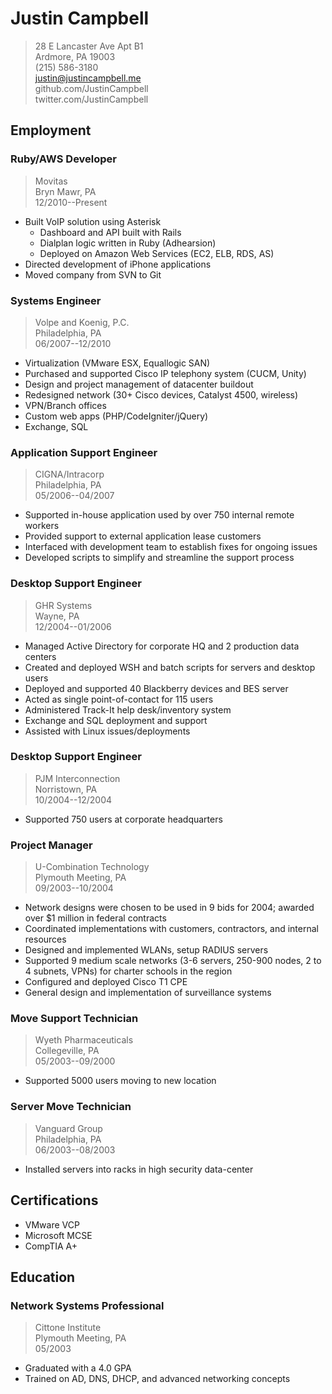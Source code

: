 # Justin Campbell
> 28 E Lancaster Ave Apt B1  
> Ardmore, PA 19003  
> (215) 586-3180  
> justin@justincampbell.me  
> github.com/JustinCampbell  
> twitter.com/JustinCampbell

## Employment

### Ruby/AWS Developer
> Movitas  
> Bryn Mawr, PA  
> 12/2010--Present

* Built VoIP solution using Asterisk
  * Dashboard and API built with Rails
  * Dialplan logic written in Ruby (Adhearsion)
  * Deployed on Amazon Web Services (EC2, ELB, RDS, AS)
* Directed development of iPhone applications
* Moved company from SVN to Git

### Systems Engineer
> Volpe and Koenig, P.C.  
> Philadelphia, PA  
> 06/2007--12/2010

* Virtualization (VMware ESX, Equallogic SAN)
* Purchased and supported Cisco IP telephony system (CUCM, Unity)
* Design and project management of datacenter buildout
* Redesigned network (30+ Cisco devices, Catalyst 4500, wireless)
* VPN/Branch offices
* Custom web apps (PHP/CodeIgniter/jQuery)
* Exchange, SQL

### Application Support Engineer
> CIGNA/Intracorp  
> Philadelphia, PA  
> 05/2006--04/2007

* Supported in-house application used by over 750 internal remote workers
* Provided support to external application lease customers
* Interfaced with development team to establish fixes for ongoing issues
* Developed scripts to simplify and streamline the support process

### Desktop Support Engineer
> GHR Systems  
> Wayne, PA  
> 12/2004--01/2006

* Managed Active Directory for corporate HQ and 2 production data centers
* Created and deployed WSH and batch scripts for servers and desktop users
* Deployed and supported 40 Blackberry devices and BES server
* Acted as single point-of-contact for 115 users
* Administered Track-It help desk/inventory system
* Exchange and SQL deployment and support
* Assisted with Linux issues/deployments

### Desktop Support Engineer
> PJM Interconnection  
> Norristown, PA  
> 10/2004--12/2004

* Supported 750 users at corporate headquarters

### Project Manager
> U-Combination Technology  
> Plymouth Meeting, PA  
> 09/2003--10/2004

* Network designs were chosen to be used in 9 bids for 2004; awarded over $1 million in federal contracts
* Coordinated implementations with customers, contractors, and internal resources
* Designed and implemented WLANs, setup RADIUS servers
* Supported 9 medium scale networks (3-6 servers, 250-900 nodes, 2 to 4 subnets, VPNs) for charter schools in the region
* Configured and deployed Cisco T1 CPE
* General design and implementation of surveillance systems

### Move Support Technician
> Wyeth Pharmaceuticals  
> Collegeville, PA  
> 05/2003--09/2000

* Supported 5000 users moving to new location

### Server Move Technician
> Vanguard Group  
> Philadelphia, PA  
> 06/2003--08/2003

* Installed servers into racks in high security data-center

##  Certifications

* VMware VCP
* Microsoft MCSE
* CompTIA A+

##  Education
### Network Systems Professional
> Cittone Institute  
> Plymouth Meeting, PA  
> 05/2003

* Graduated with a 4.0 GPA
* Trained on AD, DNS, DHCP, and advanced networking concepts